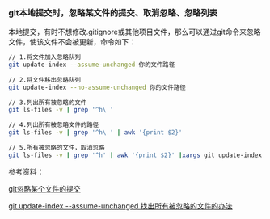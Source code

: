 ### git本地提交时，忽略某文件的提交、取消忽略、忽略列表

本地提交，有时不想修改.gitignore或其他项目文件，那么可以通过git命令来忽略文件，使该文件不会被更新，命令如下：

```bash
// 1.将文件加入忽略队列
git update-index --assume-unchanged 你的文件路径	
 
// 2.将文件移出忽略队列
git update-index --no-assume-unchanged 你的文件路径
	
// 3.列出所有被忽略的文件
git ls-files -v | grep '^h\ '
 
// 4.列出所有被忽略文件的路径
git ls-files -v | grep '^h\ ' | awk '{print $2}'
 
// 5.所有被忽略的文件，取消忽略
git ls-files -v | grep '^h' | awk '{print $2}' |xargs git update-index --no-assume-unchanged
```

参考资料：

[git忽略某个文件的提交](https://blog.csdn.net/cainiao1412/article/details/109517218)

[git update-index --assume-unchanged 找出所有被忽略的文件的办法](https://blog.csdn.net/DaSunWarman/article/details/79384307)